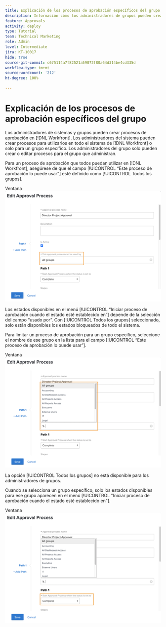 ```yaml
---
title: Explicación de los procesos de aprobación específicos del grupo
description: Información cómo los administradores de grupos pueden crear o editar procesos de aprobación para los grupos que administran.
feature: Approvals
activity: deploy
type: Tutorial
team: Technical Marketing
role: Admin
level: Intermediate
jira: KT-10017
hide: true
source-git-commit: c675114a7f82521a59072f80a64d314be4cd335d
workflow-type: tm+mt
source-wordcount: '212'
ht-degree: 100%

---
```


# Explicación de los procesos de aprobación específicos del grupo

Los administradores de sistemas y grupos pueden crear procesos de aprobación en [!DNL Workfront]. Los administradores del sistema pueden crear procesos para utilizarlos en todo el sistema de [!DNL Workfront] o solo para un grupo específico. Los administradores del grupo solo pueden crear o editar procesos para el grupo que administran.

Para un proceso de aprobación que todos puedan utilizar en [!DNL Workfront], asegúrese de que el campo [!UICONTROL “Este proceso de aprobación lo puede usar”] esté definido como [!UICONTROL Todos los grupos].

Ventana ![[!UICONTROL Editar proceso de aprobación] con campo de grupo resaltado](assets/admin-fund-approval-processes-1.png)

Los estados disponibles en el menú [!UICONTROL “Iniciar proceso de aprobación cuando el estado esté establecido en”] depende de la selección del campo “usado por”. Con [!UICONTROL Todos los grupos] seleccionado, solo están disponibles los estados bloqueados de todo el sistema.

Para limitar un proceso de aprobación para un grupo específico, seleccione el nombre de ese grupo en la lista para el campo [!UICONTROL “Este proceso de aprobación lo puede usar”].

Ventana ![[!UICONTROL Editar proceso de aprobación] con campo de grupo expandido](assets/admin-fund-approval-processes-2.png)

La opción [!UICONTROL Todos los grupos] no está disponible para los administradores de grupos.

Cuando se selecciona un grupo específico, solo los estados disponibles para ese grupo aparecen en el menú [!UICONTROL &quot;Iniciar proceso de aprobación cuando el estado esté establecido en&quot;].

Ventana ![[!UICONTROL Editar proceso de aprobación] con campo de estado resaltado](assets/admin-fund-approval-processes-3.png)


